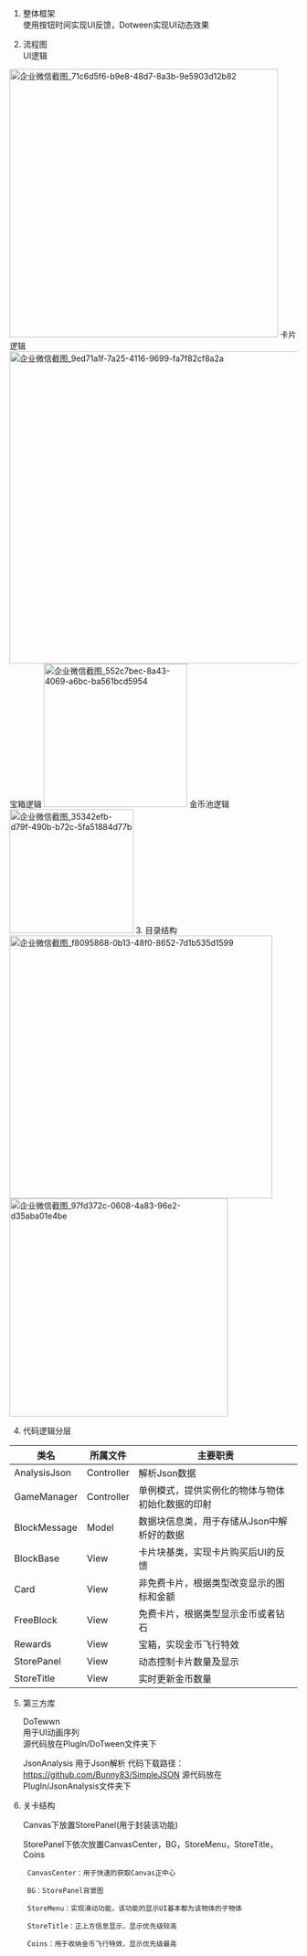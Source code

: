 1. 整体框架 <br>
  使用按钮时间实现UI反馈，Dotween实现UI动态效果
  
2. 流程图<br>
  UI逻辑
  <img width="470" alt="企业微信截图_71c6d5f6-b9e8-48d7-8a3b-9e5903d12b82" src="https://user-images.githubusercontent.com/93114635/140480933-dc5c68ba-3f01-4fab-a0b2-00dee7feed49.png">
  卡片逻辑
  <img width="547" alt="企业微信截图_9ed71a1f-7a25-4116-9699-fa7f82cf8a2a" src="https://user-images.githubusercontent.com/93114635/140481004-cfe219e4-61a9-435a-80a0-fbba31ae8e7a.png">
  宝箱逻辑
  <img width="251" alt="企业微信截图_552c7bec-8a43-4069-a6bc-ba561bcd5954" src="https://user-images.githubusercontent.com/93114635/140481074-87f30393-bf86-4a80-970f-3e9c3dc5ef65.png">
  金币池逻辑
  <img width="217" alt="企业微信截图_35342efb-d79f-490b-b72c-5fa51884d77b" src="https://user-images.githubusercontent.com/93114635/140481109-3d2cc955-cc34-4733-89e7-0466acbd0aa9.png">
3. 目录结构
<img width="460" alt="企业微信截图_f8095868-0b13-48f0-8652-7d1b535d1599" src="https://user-images.githubusercontent.com/93114635/140706974-0aa0791f-11bf-40f6-a498-69841e86fc96.png">
<img width="382" alt="企业微信截图_97fd372c-0608-4a83-96e2-d35aba01e4be" src="https://user-images.githubusercontent.com/93114635/140706994-abe83cea-772c-4fdb-a096-42163d22efb6.png">



4. 代码逻辑分层

| 类名 | 所属文件 | 主要职责 |
|-----|---------|--------|
| AnalysisJson | Controller | 解析Json数据 |
|GameManager | Controller | 单例模式，提供实例化的物体与物体初始化数据的印射 |
| BlockMessage | Model | 数据块信息类，用于存储从Json中解析好的数据 |
| BlockBase | View | 卡片块基类，实现卡片购买后UI的反馈 |
| Card | View | 非免费卡片，根据类型改变显示的图标和金额 |
| FreeBlock | View | 免费卡片，根据类型显示金币或者钻石 |
| Rewards | View | 宝箱，实现金币飞行特效 |
| StorePanel | View | 动态控制卡片数量及显示 |
| StoreTitle | View | 实时更新金币数量 |

5. 第三方库<br>

    DoTewwn<br>
    用于UI动画序列<br>
    源代码放在PlugIn/DoTween文件夹下<br>
    
    JsonAnalysis
    用于Json解析
    代码下载路径： https://github.com/Bunny83/SimpleJSON
    源代码放在PlugIn/JsonAnalysis文件夹下
    
6. 关卡结构<br>

    Canvas下放置StorePanel(用于封装该功能)
    
    StorePanel下依次放置CanvasCenter，BG，StoreMenu，StoreTitle，Coins
        
        CanvasCenter：用于快速的获取Canvas正中心
        
        BG：StorePanel背景图
        
        StoreMenu：实现滑动功能，该功能的显示UI基本都为该物体的子物体
        
        StoreTitle：正上方信息显示，显示优先级较高
        
        Coins：用于收纳金币飞行特效，显示优先级最高
